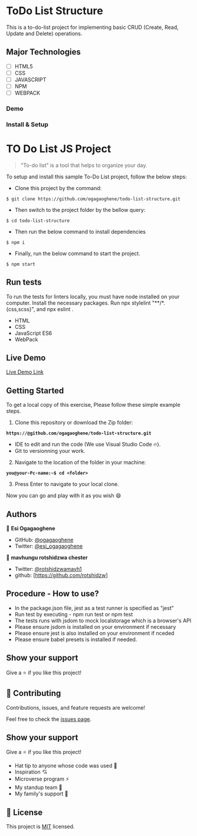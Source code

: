 # ToDo List Structure
This is a to-do-list project for implementing basic CRUD (Create, Read, Update and Delete) operations. 

## Major Technologies
- [ ] HTML5
- [ ] CSS
- [ ] JAVASCRIPT
- [ ] NPM
- [ ] WEBPACK
### Demo

### Install & Setup

# TO Do List JS Project

> "To-do list" is a tool that helps to organize your day. 

To setup and install this sample To-Do List project, follow the below steps:
- Clone this project by the command: 

```
$ git clone https://github.com/ogagaoghene/todo-list-structure.git
```
- Then switch to the project folder by the bellow query:

```
$ cd todo-list-structure
```

- Then run the below command to install dependencies

```
$ npm i
```
- Finally, run the below command to start the project.

```
$ npm start
```

## Run tests 
To run the tests for linters locally, you must have node installed on your computer. Install the necessary packages. Run npx stylelint "**/*.{css,scss}", and npx eslint .
- HTML
- CSS
- JavaScript  ES6
- WebPack

## Live Demo 

[Live Demo Link](https://ogagaoghene.github.io/todo-list-app/)

## Getting Started
To get a local copy of this exercise, Please follow these simple example steps.

1. Clone this repository or download the Zip folder:


**``https://@github.com/ogagaoghene/todo-list-structure.git``**


- IDE to edit and run the code (We use Visual Studio Code 🔥).
- Git to versionning your work.


2. Navigate to the location of the folder in your machine:

**``you@your-Pc-name:~$ cd <folder>``**

3. Press Enter to navigate to your local clone.

Now you can go and play with it as you wish :smile:

## Authors

👤 **Esi Ogagaoghene**

- GitHub: [@ogagaoghene](https://github.com/ogagaoghene)
- Twitter: [@esi_ogagaoghene](https://twitter.com/esi.ogaga)

👤 **mavhungu rotshidzwa chester**
- Twitter: [@rotshidzwamavh1](https://twitter.com/rotshidzwamavh1)
- github: [https://github.com/rotshidzw]

## Procedure - How to use?
- In the package.json file, jest as a test runner is specified as "jest"
- Run test by executing - npm run test or npm test
- The tests runs with jsdom to mock localstorage which is a browser's API 
- Please ensure jsdom is installed on your environment if necessary
- Please ensure jest is also installed on your environment if nceded
- Please ensure babel presets is installed if needed.

## Show your support

Give a ⭐️ if you like this project!

## 🤝 Contributing
Contributions, issues, and feature requests are welcome!

Feel free to check the [issues page](../../issues/).

## Show your support
Give a ⭐️ if you like this project!

- Hat tip to anyone whose code was used 🔰
- Inspiration 💘
- Microverse program ⚡
- My standup team 🏹
- My family's support 🙌

## 📝 License

This project is [MIT](./MIT.md) licensed.


